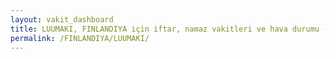 ```yaml
---
layout: vakit_dashboard
title: LUUMAKI, FINLANDIYA için iftar, namaz vakitleri ve hava durumu - ilçe/eyalet seç
permalink: /FINLANDIYA/LUUMAKI/
---
```


<script type="text/javascript">
  var GLOBAL_COUNTRY = 'FINLANDIYA';
  var GLOBAL_CITY = 'LUUMAKI';
  var GLOBAL_STATE = '';
  var lat = 72;
  var lon = 21;
</script>
